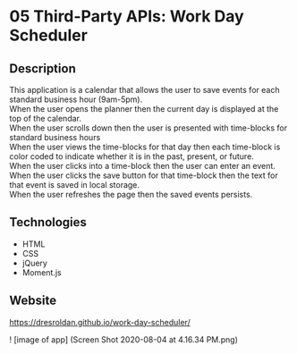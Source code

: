 # 05 Third-Party APIs: Work Day Scheduler

## Description

This application is a calendar that allows the user to save events for each standard business hour (9am-5pm). <br/>
When the user opens the planner then the current day is displayed at the top of the calendar.</br> 
When the user scrolls down then the user is presented with time-blocks for standard business hours </br> 
When the user views the time-blocks for that day then each time-block is color coded to indicate whether it is in the past, present, or future.<br> 
When the user clicks into a time-block then the user can enter an event.<br> 
When the user clicks the save button for that time-block then the text for that event is saved in local storage.<br> 
When the user refreshes the page then the saved events persists.<br> 


## Technologies

* HTML
* CSS
* jQuery
* Moment.js

## Website

https://dresroldan.github.io/work-day-scheduler/

! [image of app] (Screen Shot 2020-08-04 at 4.16.34 PM.png)
